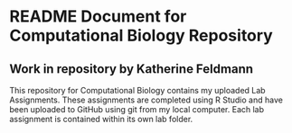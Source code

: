 # README Document for Computational Biology Repository
## Work in repository by **Katherine Feldmann**

This repository for Computational Biology contains my uploaded Lab Assignments. These assignments are completed using R Studio and have been uploaded to GitHub using git from my local computer. Each lab assignment is contained within its own lab folder.
